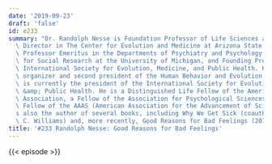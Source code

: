 ```yaml
---
date: '2019-09-23'
draft: 'false'
id: e233
summary: "Dr. Randolph Nesse is Foundation Professor of Life Sciences and Founding\
  \ Director in The Center for Evolution and Medicine at Arizona State University,\
  \ Professor Emeritus in the Departments of Psychiatry and Psychology and the Institute\
  \ for Social Research at the University of Michigan, and Founding President of the\
  \ International Society for Evolution, Medicine, and Public Health. He was the initial\
  \ organizer and second president of the Human Behavior and Evolution Society, and\
  \ is currently the president of the International Society for Evolution, Medicine\
  \ &amp; Public Health. He is a Distinguished Life Fellow of the American Psychiatric\
  \ Association, a Fellow of the Association for Psychological Sciences, and an elected\
  \ Fellow of the AAAS (American Association for the Advancement of Science). He\u2019\
  s also the author of several books, including Why We Get Sick (coauthored with George\
  \ C. Williams) and, more recently, Good Reasons for Bad Feelings (2019)."
title: '#233 Randolph Nesse: Good Reasons for Bad Feelings'
---
```

{{< episode >}}
